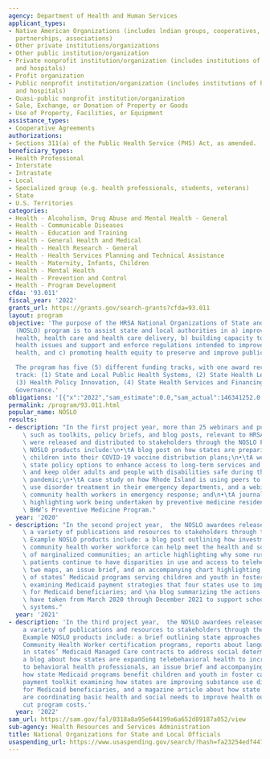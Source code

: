 ```yaml
---
agency: Department of Health and Human Services
applicant_types:
- Native American Organizations (includes lndian groups, cooperatives, corporations,
  partnerships, associations)
- Other private institutions/organizations
- Other public institution/organization
- Private nonprofit institution/organization (includes institutions of higher education
  and hospitals)
- Profit organization
- Public nonprofit institution/organization (includes institutions of higher education
  and hospitals)
- Quasi-public nonprofit institution/organization
- Sale, Exchange, or Donation of Property or Goods
- Use of Property, Facilities, or Equipment
assistance_types:
- Cooperative Agreements
authorizations:
- Sections 311(a) of the Public Health Service (PHS) Act, as amended.
beneficiary_types:
- Health Professional
- Interstate
- Intrastate
- Local
- Specialized group (e.g. health professionals, students, veterans)
- State
- U.S. Territories
categories:
- Health - Alcoholism, Drug Abuse and Mental Health - General
- Health - Communicable Diseases
- Health - Education and Training
- Health - General Health and Medical
- Health - Health Research - General
- Health - Health Services Planning and Technical Assistance
- Health - Maternity, Infants, Children
- Health - Mental Health
- Health - Prevention and Control
- Health - Program Development
cfda: '93.011'
fiscal_year: '2022'
grants_url: https://grants.gov/search-grants?cfda=93.011
layout: program
objective: 'The purpose of the HRSA National Organizations of State and Local Officials
  (NOSLO) program is to assist state and local authorities in a) improving public
  health, health care and health care delivery, b) building capacity to address public
  health issues and support and enforce regulations intended to improve the public’s
  health, and c) promoting health equity to preserve and improve public health.

  The program has five (5) different funding tracks, with one award recipient per
  track: (1) State and Local Public Health Systems, (2) State Health Legislative Education,
  (3) Health Policy Innovation, (4) State Health Services and Financing, and (5) State
  Governance.'
obligations: '[{"x":"2022","sam_estimate":0.0,"sam_actual":146341252.0,"usa_spending_actual":146057000.0},{"x":"2023","sam_estimate":1664848.0,"sam_actual":0.0,"usa_spending_actual":125000.0},{"x":"2024","sam_estimate":3210000.0,"sam_actual":0.0,"usa_spending_actual":2286157.0}]'
permalink: /program/93.011.html
popular_name: NOSLO
results:
- description: "In the first project year, more than 25 webinars and publications,\
    \ such as toolkits, policy briefs, and blog posts, relevant to HRSA programs,\
    \ were released and distributed to stakeholders through the NOSLO Program. Recent\
    \ NOSLO products include:\n•\tA blog post on how states are preparing to incorporate\
    \ children into their COVID-19 vaccine distribution plans;\n•\tA webinar highlighting\
    \ state policy options to enhance access to long-term services and supports (LTSS)\
    \ and keep older adults and people with disabilities safe during the COVID-19\
    \ pandemic;\n•\tA case study on how Rhode Island is using peers to provide substance\
    \ use disorder treatment in their emergency departments, and a webinar on engaging\
    \ community health workers in emergency response; and\n•\tA journal supplement\
    \ highlighting work being undertaken by preventive medicine residents funded through\
    \ BHW’s Preventive Medicine Program."
  year: '2020'
- description: "In the second project year,  the NOSLO awardees released and distributed\
    \ a variety of publications and resources to stakeholders through the NOSLO Program.\
    \ Example NOSLO products include: a blog post outlining how investments in the\
    \ community health worker workforce can help meet the health and social needs\
    \ of marginalized communities; an article highlighting why some rural and underserved\
    \ patients continue to have disparities in use and access to telehealth services;\
    \ two maps, an issue brief, and an accompanying chart highlighting key characteristics\
    \ of states’ Medicaid programs serving children and youth in foster care;  a toolkit\
    \ examining Medicaid payment strategies that four states use to improve SUD treatment\
    \ for Medicaid beneficiaries; and \na blog summarizing the actions many states\
    \ have taken from March 2020 through December 2021 to support school mental health\
    \ systems."
  year: '2021'
- description: 'In the third project year,  the NOSLO awardees released and distributed
    a variety of publications and resources to stakeholders through the NOSLO Program.
    Example NOSLO products include: a brief outlining state approaches to developing
    Community Health Worker certification programs, reports about language utilized
    in states’ Medicaid Managed Care contracts to address social determinants of health,
    a blog about how states are expanding telebehavioral health to increase access
    to behavioral health professionals, an issue brief and accompanying map outlining
    how state Medicaid programs benefit children and youth in foster care, a value-based
    payment toolkit examining how states are improving substance use disorder services
    for Medicaid beneficiaries, and a magazine article about how state Medicaid programs
    are coordinating basic health and social needs to improve health outcomes and
    cut program costs.'
  year: '2022'
sam_url: https://sam.gov/fal/0318a8a95e644199a6a652d89187a052/view
sub-agency: Health Resources and Services Administration
title: National Organizations for State and Local Officials
usaspending_url: https://www.usaspending.gov/search/?hash=fa23254edf447c7d67d34844d4854b52
---
```

